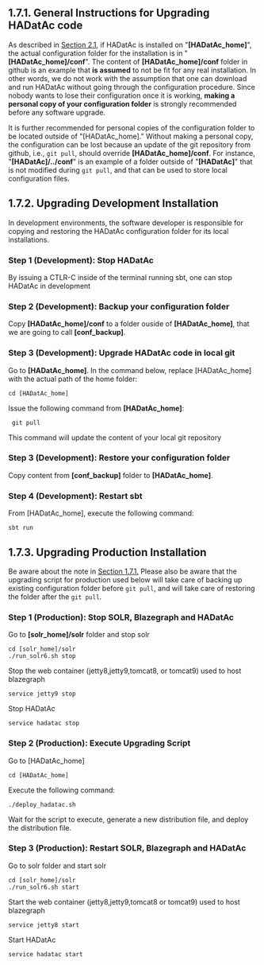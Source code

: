 ## 1.7.1. General Instructions for Upgrading HADatAc code

As described in [Section 2.1](https://github.com/paulopinheiro1234/hadatac/wiki/2.1.-Software-Configuration), if HADatAc is installed on "__[HADatAc_home]__", the actual configuration folder for the installation is in "__[HADatAc_home]/conf__". The content of __[HADatAc_home]/conf__ folder in github is an example that __is assumed__ to not be fit for any real installation. In other words, we do not work with the assumption that one can download and run HADatAc without going through the configuration procedure. Since nobody wants to lose their configuration once it is working, __making a personal copy of your configuration folder__ is strongly recommended before any software upgrade. 

It is further recommended for personal copies of the configuration folder to be located outside of "[HADatAc_home]." Without making a personal copy, the configuration can be lost because an update of the git repository from github, i.e., `git pull`, should override __[HADatAc_home]/conf__. For instance, "__[HADatAc]/../conf__" is an example of a folder outside of "__[HADatAc]__" that is not modified during `git pull`, and that can be used to store local configuration files.

## 1.7.2. Upgrading Development Installation

In development environments, the software developer is responsible for copying and restoring the HADatAc configuration folder for its local installations. 

### Step 1 (Development): Stop HADatAc 

By issuing a CTLR-C inside of the terminal running sbt, one can stop HADatAc in development

### Step 2 (Development): Backup your configuration folder

Copy __[HADatAc_home]/conf__ to a folder ouside of __[HADatAc_home]__, that we are going to call __[conf_backup]__. 

### Step 3 (Development): Upgrade HADatAc code in local git

Go to __[HADatAc_home]__. In the command below, replace [HADatAc_home] with the actual path of the home folder:

    cd [HADatAc_home]

Issue the following command from __[HADatAc_home]__:

     git pull

This command will update the content of your local git repository
 
### Step 3 (Development): Restore your configuration folder

Copy content from __[conf_backup]__ folder to __[HADatAc_home]__. 

### Step 4 (Development): Restart sbt

From [HADatAc_home], execute the following command:

    sbt run

## 1.7.3. Upgrading Production Installation

Be aware about the note in [Section 1.7.1.](https://github.com/paulopinheiro1234/hadatac/wiki/1.7.-Upgrading#171-general-instructions-for-upgrading-hadatac-code) Please also be aware that the upgrading script for production used below will take care of backing up existing configuration folder before `git pull`, and will take care of restoring the folder after the `git pull`.
 
### Step 1 (Production): Stop SOLR, Blazegraph and HADatAc

Go to __[solr_home]/solr__ folder and stop solr

    cd [solr_home]/solr
    ./run_solr6.sh stop

Stop the web container (jetty8,jetty9,tomcat8, or tomcat9) used to host blazegraph

    service jetty9 stop

Stop HADatAc 

    service hadatac stop

### Step 2 (Production): Execute Upgrading Script

Go to [HADatAc_home]

    cd [HADatAc_home]

Execute the following command:
    
    ./deploy_hadatac.sh

Wait for the script to execute, generate a new distribution file, and deploy the distribution file.

### Step 3 (Production): Restart SOLR, Blazegraph and HADatAc

Go to solr folder and start solr

    cd [solr_home]/solr
    ./run_solr6.sh start

Start the web container (jetty8,jetty9,tomcat8 or tomcat9) used to host blazegraph

    service jetty8 start

Start HADatAc 

    service hadatac start

